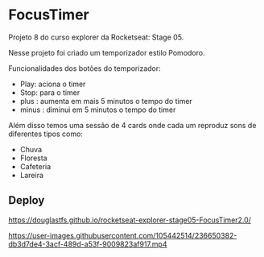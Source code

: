# FocusTimer

Projeto 8 do curso explorer da Rocketseat: Stage 05.

Nesse projeto foi criado um temporizador estilo Pomodoro.

Funcionalidades dos botões do temporizador:

- Play: aciona o timer
- Stop: para o timer
- plus : aumenta em mais 5 minutos o tempo do timer
- minus : diminui em 5 minutos o tempo do timer

Além disso temos uma sessão de 4 cards onde cada um reproduz sons de diferentes tipos como:
- Chuva
- Floresta
- Cafeteria
- Lareira

## Deploy

https://douglastfs.github.io/rocketseat-explorer-stage05-FocusTimer2.0/



https://user-images.githubusercontent.com/105442514/236650382-db3d7de4-3acf-489d-a53f-9009823af917.mp4

